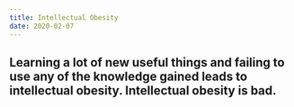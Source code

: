 ```yaml
---
title: Intellectual Obesity
date: 2020-02-07
---
```

Learning a lot of new useful things and failing to use any of the knowledge gained leads to intellectual obesity. Intellectual obesity is bad.
---